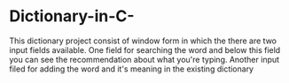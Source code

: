 # Dictionary-in-C-
This dictionary project consist of window form in which the there are two input fields available.  One field for searching the word and below this field you can see the recommendation about what you're typing. Another input filed for adding the word and it's meaning in the existing dictionary 
